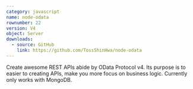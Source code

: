 ```yaml
---
category: javascript
name: node-odata
rownumber: 22
version: V4
object: Server
downloads:
  - source: GitHub
    link: https://github.com/TossShinHwa/node-odata
---
```

Create awesome REST APIs abide by OData Protocol v4. Its purpose is to easier to creating APIs, make you more focus on business logic. Currently only works with MongoDB.
